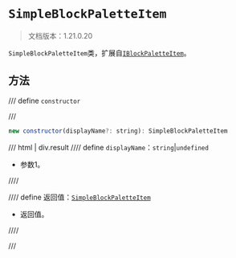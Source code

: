 # `SimpleBlockPaletteItem`

> 文档版本：1.21.0.20

`SimpleBlockPaletteItem`类，扩展自[`IBlockPaletteItem`](./iblockpaletteitem.md)。

## 方法

/// define
`constructor`


///

```js
new constructor(displayName?: string): SimpleBlockPaletteItem
```

/// html | div.result
//// define
`displayName`：`string`|`undefined`

- 参数1。


////

//// define
返回值：[`SimpleBlockPaletteItem`](./simpleblockpaletteitem.md)

- 返回值。


////

///

